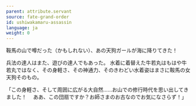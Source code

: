 ```yaml
---
parent: attribute.servant
source: fate-grand-order
id: ushiwakamaru-assassin
language: ja
weight: 0
---
```


鞍馬の山で噂だった（かもしれない）、あの天狗ガールが海に降りてきた！

兵法の達人はまた、遊びの達人でもあった。
水着に着替えた牛若丸はもはや牛若丸ではなく、その身軽さ、その神通力、そのきわどい水着姿はまさに鞍馬の女天狗そのもの。

「この身軽さ、そして周囲に広がる大自然……お山での修行時代を思い出してきました！
　ああ、この団扇ですか？お師さまのお古なのでお気になさらず！」
